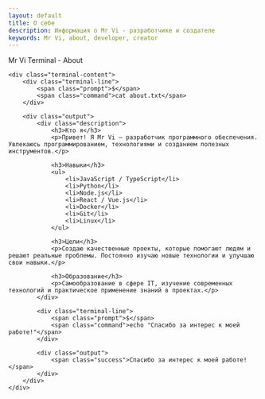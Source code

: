 ```yaml
---
layout: default
title: О себе
description: Информация о Mr Vi - разработчике и создателе
keywords: Mr Vi, about, developer, creator
---
```


<div class="terminal-container">
    <div class="terminal-header">
        <div class="terminal-buttons">
            <span class="terminal-button close"></span>
            <span class="terminal-button minimize"></span>
            <span class="terminal-button maximize"></span>
        </div>
        <div class="terminal-title">Mr Vi Terminal - About</div>
    </div>
    
    <div class="terminal-content">
        <div class="terminal-line">
            <span class="prompt">$</span>
            <span class="command">cat about.txt</span>
        </div>
        
        <div class="output">
            <div class="description">
                <h3>Кто я</h3>
                <p>Привет! Я Mr Vi — разработчик программного обеспечения. Увлекаюсь программированием, технологиями и созданием полезных инструментов.</p>
                
                <h3>Навыки</h3>
                <ul>
                    <li>JavaScript / TypeScript</li>
                    <li>Python</li>
                    <li>Node.js</li>
                    <li>React / Vue.js</li>
                    <li>Docker</li>
                    <li>Git</li>
                    <li>Linux</li>
                </ul>
                
                <h3>Цели</h3>
                <p>Создаю качественные проекты, которые помогают людям и решают реальные проблемы. Постоянно изучаю новые технологии и улучшаю свои навыки.</p>
                
                <h3>Образование</h3>
                <p>Самообразование в сфере IT, изучение современных технологий и практическое применение знаний в проектах.</p>
            </div>
            
            <div class="terminal-line">
                <span class="prompt">$</span>
                <span class="command">echo "Спасибо за интерес к моей работе!"</span>
            </div>
            
            <div class="output">
                <span class="success">Спасибо за интерес к моей работе!</span>
            </div>
        </div>
    </div>
</div> 